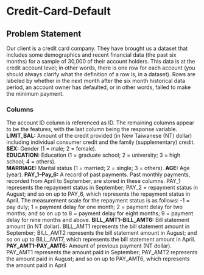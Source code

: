 # Credit-Card-Default

## Problem Statement

Our client is a credit card company. They have brought us a dataset that includes some demographics and recent financial data (the past six months) for a sample of 30,000 of their account holders. This data is at the credit account level; in other words, there is one row for each account (you should always clarify what the definition of a row is, in a dataset). Rows are labeled by whether in the next month after the six month historical data period, an account owner has defaulted, or in other words, failed to make the minimum payment.

### Columns

The account ID column is referenced as ID. The remaining columns appear to be the features, with the last column being the response variable.<br> 
**LIMIT_BAL:** Amount of the credit provided (in New Taiwanese (NT) dollar) including individual consumer credit and the family (supplementary) credit.<br>
**SEX:** Gender (1 = male; 2 = female).<br>
**EDUCATION:** Education (1 = graduate school; 2 = university; 3 = high school; 4 = others).<br>
**MARRIAGE:** Marital status (1 = married; 2 = single; 3 = others).
**AGE:** Age (year).
**PAY_1–Pay_6:** A record of past payments. Past monthly payments, recorded from April to September, are stored in these columns.
PAY_1 represents the repayment status in September; PAY_2 = repayment status in August; and so on up to PAY_6, which represents the repayment status in April.
The measurement scale for the repayment status is as follows: -1 = pay duly; 1 = payment delay for one month; 2 = payment delay for two months; and so on up to 8 = payment delay for eight months; 9 = payment delay for nine months and above.
**BILL_AMT1–BILL_AMT6:** Bill statement amount (in NT dollar).
BILL_AMT1 represents the bill statement amount in September; BILL_AMT2 represents the bill statement amount in August; and so on up to BILL_AMT7, which represents the bill statement amount in April.
**PAY_AMT1–PAY_AMT6:** Amount of previous payment (NT dollar). PAY_AMT1 represents the amount paid in September; PAY_AMT2 represents the amount paid in August; and so on up to PAY_AMT6, which represents the amount paid in April
